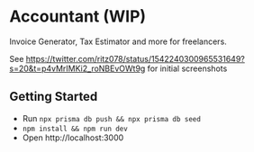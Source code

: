 # Accountant (WIP)

Invoice Generator, Tax Estimator and more for freelancers.

See https://twitter.com/ritz078/status/1542240300965531649?s=20&t=p4vMrIMKi2_roNBEvOWt9g for initial screenshots

## Getting Started

- Run `npx prisma db push && npx prisma db seed`
- `npm install && npm run dev`
- Open http://localhost:3000